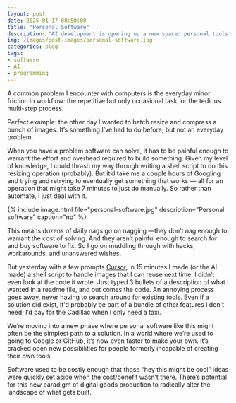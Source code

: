 ```yaml
---
layout: post
date: 2025-01-17 08:50:00
title: "Personal Software"
description: "AI development is opening up a new space: personal tools for small problems."
img: /images/post-images/personal-software.jpg
categories: blog
tags:
- software
- AI
- programming
---
```


A common problem I encounter with computers is the everyday minor friction in workflow: the repetitive but only occasional task, or the tedious multi-step process.

Perfect example: the other day I wanted to batch resize and compress a bunch of images. It’s something I’ve had to do before, but not an everyday problem.

When you have a problem software can solve, it has to be painful enough to warrant the effort and overhead required to build something. Given my level
of knowledge, I could thrash my way through writing a shell script to do this resizing operation (probably). But it’d take me a couple hours of
Googling and trying and retrying to eventually get something that works — all for an operation that might take 7 minutes to just do manually. So
rather than automate, I just deal with it.

{% include image.html file="personal-software.jpg" description="Personal software" caption="no" %}

This means dozens of daily nags go on nagging —they don’t nag enough to warrant the cost of solving. And they aren’t painful enough to search for and
buy software to fix. So I go on muddling through with hacks, workarounds, and unanswered wishes.

But yesterday with a few prompts [Cursor](https://www.cursor.com/ "Cursor"), in 15 minutes I made (or the AI made) a shell script to handle images that I can reuse next time. I didn’t even look at the code it wrote. Just typed 3 bullets of a description of what I wanted in a readme file, and out comes the code. An annoying process goes away, never having to search around for existing tools. Even if a solution did exist, it'd probably be part of a bundle of other features I don't need; I’d pay for the Cadillac when I only need a taxi.

We’re moving into a new phase where personal software like this might often be the simplest path to a solution. In a world where we’re used to going to Google or GitHub, it’s now even faster to make your own. It’s cracked open new possibilities for people formerly incapable of creating their own tools.

Software used to be costly enough that those “hey this might be cool” ideas were quickly set aside when the cost/benefit wasn’t there. There’s
potential for this new paradigm of digital goods production to radically alter the landscape of what gets built.
